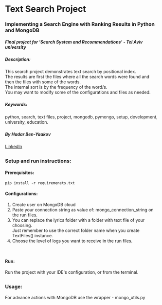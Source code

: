 # Text Search Project

### Implementing a Search Engine with Ranking Results in Python and MongoDB
##### Final project for 'Search System and Recommendations' - Tel Aviv university 

##### Description: 
This search project demonstrates text search by positional index.
<br/>
The results are first the files where all the search words were found and then the files with some of the words.
<br/>
The internal sort is by the frequency of the word/s.
<br/>
You may want to modify some of the configurations and files as needed. 
   
###
##### Keywords: 
python, search, text files, project, mongodb, pymongo, setup, development, university, education.
###

##### By Hadar Ben-Yaakov
[LinkedIn](https://www.linkedin.com/in/hadar-ben-yaakov/)
##
 
### Setup and run instructions:

#### Prerequisites:
`pip install -r requiremenets.txt`
<br/>

#### Configurations:
1. Create user on MongoDB cloud
2. Paste your connection string as value of: mongo_connection_string on the run files.
3. You can replace the lyrics folder with a folder with text file of your choosing.<br/>Just remember to use the correct folder name when you create TextFiles() instance.
4. Choose the level of logs you want to receive in the run files.
<br/>
 
#### Run:
 Run the project with your IDE's configuration, or from the terminal.
 
 ##
 
### Usage:
For advance actions with MongoDB use the wrapper - mongo_utils.py
